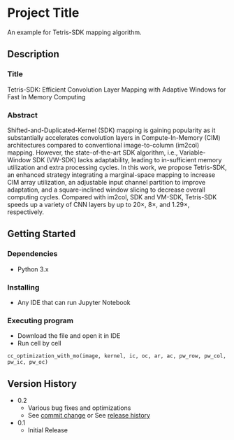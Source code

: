 # Project Title

An example for Tetris-SDK mapping algorithm.

## Description

### Title
Tetris-SDK: Efficient Convolution Layer Mapping with Adaptive Windows for Fast In Memory Computing

### Abstract
Shifted-and-Duplicated-Kernel (SDK) mapping is gaining popularity as it substantially accelerates convolution layers in Compute-In-Memory (CIM) architectures compared to conventional image-to-column (im2col) mapping. However, the state-of-the-art SDK algorithm, i.e., Variable-Window SDK (VW-SDK) lacks adaptability, leading to in-sufficient memory utilization and extra processing cycles. In this work, we propose Tetris-SDK, an enhanced strategy integrating a marginal-space mapping to increase CIM array utilization, an adjustable input channel partition to improve adaptation, and a square-inclined window slicing to decrease overall computing cycles. Compared with im2col, SDK and VM-SDK, Tetris-SDK speeds up a variety of CNN layers by up to $20\times$, $8\times$, and $1.29\times$, respectively.

## Getting Started

### Dependencies

* Python 3.x

### Installing

* Any IDE that can run Jupyter Notebook

### Executing program

* Download the file and open it in IDE
* Run cell by cell

```
cc_optimization_with_mo(image, kernel, ic, oc, ar, ac, pw_row, pw_col, pw_ic, pw_oc)
```


## Version History

* 0.2
    * Various bug fixes and optimizations
    * See [commit change]() or See [release history]()
* 0.1
    * Initial Release
